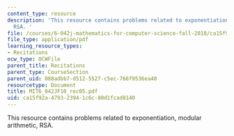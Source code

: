 ```yaml
---
content_type: resource
description: 'This resource contains problems related to exponentiation, modular arithmetic,
  RSA. '
file: /courses/6-042j-mathematics-for-computer-science-fall-2010/ca15f92a479323941c6c80d1fcad8140_MIT6_042JF10_rec05.pdf
file_type: application/pdf
learning_resource_types:
- Recitations
ocw_type: OCWFile
parent_title: Recitations
parent_type: CourseSection
parent_uid: 088adbb7-d512-5527-c5ec-766f9536ea40
resourcetype: Document
title: MIT6_042JF10_rec05.pdf
uid: ca15f92a-4793-2394-1c6c-80d1fcad8140
---
```

This resource contains problems related to exponentiation, modular arithmetic, RSA. 


